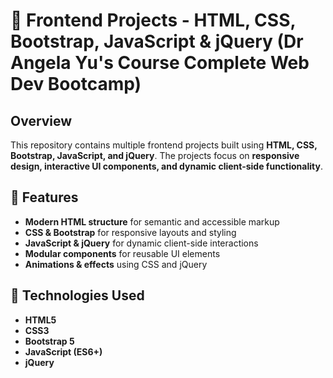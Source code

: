 # 🎨 Frontend Projects - HTML, CSS, Bootstrap, JavaScript & jQuery  (Dr Angela Yu's Course Complete Web Dev Bootcamp)

## Overview  
This repository contains multiple frontend projects built using **HTML, CSS, Bootstrap, JavaScript, and jQuery**. The projects focus on **responsive design, interactive UI components, and dynamic client-side functionality**.

## 🔹 Features  
- **Modern HTML structure** for semantic and accessible markup  
- **CSS & Bootstrap** for responsive layouts and styling  
- **JavaScript & jQuery** for dynamic client-side interactions  
- **Modular components** for reusable UI elements  
- **Animations & effects** using CSS and jQuery  

## 📌 Technologies Used  
- **HTML5**  
- **CSS3**  
- **Bootstrap 5**  
- **JavaScript (ES6+)**  
- **jQuery**  
